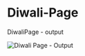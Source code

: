 # Diwali-Page



DiwaliPage - output



![Diwali Page - Output](https://github.com/ra-ghava/Diwali-Page/assets/146189602/83e2b6c8-6783-4364-8fca-dd266778edc5) 


